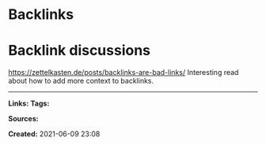# Backlinks

# Backlink discussions
https://zettelkasten.de/posts/backlinks-are-bad-links/
Interesting read about how to add more context to backlinks.

---
**Links:** 
**Tags:** 

**Sources:**

**Created:** 2021-06-09  23:08
